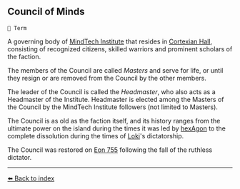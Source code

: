 ## Council of Minds

`📑 Term`

A governing body of [MindTech Institute](../refs/mindtech_institute.md) that resides in [Cortexian Hall](../refs/cortexian_hall.md), consisting of recognized citizens, skilled warriors and prominent scholars of the faction.

The members of the Council are called _Masters_ and serve for life, or until they resign or are removed from the Council by the other members.

The leader of the Council is called the _Headmaster_, who also acts as a Headmaster of the Institute. Headmaster is elected among the Masters of the Council by the MindTech Institute followers (not limited to Masters).

The Council is as old as the faction itself, and its history ranges from the ultimate power on the island during the times it was led by [hexAgon](../refs/hexagon.md) to the complete dissolution during the times of [Loki](../refs/loki.md)'s dictatorship.

The Council was restored on [Eon 755](../timeline/eon0755.md) following the fall of the ruthless dictator.


----------
[⬅️ Back to index](../refs/index.md)